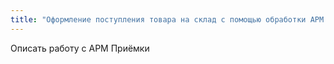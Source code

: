 ```yaml
---
title: "Оформление поступления товара на склад с помощью обработки АРМ Приёмки"
---
```


Описать работу с АРМ Приёмки